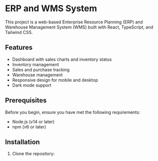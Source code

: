 # ERP and WMS System

This project is a web-based Enterprise Resource Planning (ERP) and Warehouse Management System (WMS) built with React, TypeScript, and Tailwind CSS.

## Features

- Dashboard with sales charts and inventory status
- Inventory management
- Sales and purchase tracking
- Warehouse management
- Responsive design for mobile and desktop
- Dark mode support

## Prerequisites

Before you begin, ensure you have met the following requirements:

- Node.js (v14 or later)
- npm (v6 or later)

## Installation

1. Clone the repository:

